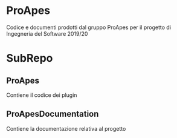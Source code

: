# ProApes
Codice e documenti prodotti dal gruppo ProApes per il progetto di Ingegneria del Software 2019/20

# SubRepo
## ProApes
Contiene il codice dei plugin

## ProApesDocumentation
Contiene la documentazione relativa al progetto
